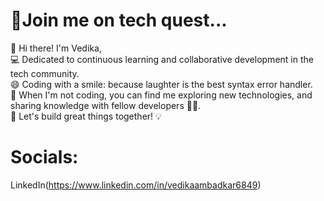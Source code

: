 # **🚀Join me on tech quest...** 
👋 Hi there! I'm Vedika,  
💻 Dedicated to continuous learning and collaborative development in the tech community.  
😄 Coding with a smile: because laughter is the best syntax error handler.   
🚀 When I'm not coding, you can find me exploring new technologies, and sharing knowledge with fellow developers 👩‍💻.  
💪 Let's build great things together! 💡  

# Socials: 
LinkedIn(https://www.linkedin.com/in/vedikaambadkar6849)


